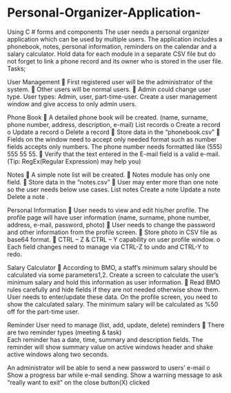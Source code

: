 # Personal-Organizer-Application-
 Using C # forms and components
The user needs a personal organizer application which can be used by multiple users. The application includes a phonebook, notes, personal information, reminders on the calendar and a salary calculator. Hold data for each module in a separate CSV file but do not forget to link a phone record and its owner who is stored in the user file.
Tasks; 

User Management 
     First registered user will be the administrator of the system. 
     Other users will be normal users. 
     Admin could change user type. 
    User types: Admin, user, part-time-user.
    Create a user management window and give access to only admin users. 
    
Phone Book 
     A detailed phone book will be created. (name, surname, phone number, address, description, e-mail) 
        List records o Create a record o Update a record o Delete a record 
     Store data in the “phonebook.csv” 
     Fields on the window need to accept only needed format such as number fields accepts only numbers. The phone number needs formatted like (555) 555 55 55. 
     Verify that the text entered in the E-mail field is a valid e-mail. (Tip: RegEx(Regular Expression) may help you) 

Notes 
     A simple note list will be created. 
     Notes module has only one field. 
     Store data in the “notes.csv” 
     User may enter more than one note so the user needs below use cases. List notes  Create a note Update a note  Delete a note .
    
Personal Information 
     User needs to view and edit his/her profile. The profile page will have user information (name, surname, phone number, address, e-mail, password, photo) 
     User needs to change the password and other information from the profile screen. 
     Store photo in CSV file as base64 format. 
     CTRL – Z & CTRL – Y capability on user profile window. o Each field changes need to manage via CTRL-Z to undo and CTRL-Y to redo.
    
Salary Calculator 
     According to BMO, a staff’s minimum salary should be calculated via some parameters1,2. 
       Create a screen to calculate the user’s minimum salary and hold this information as user information. 
     Read BMO rules carefully and hide fields if they are not needed otherwise show them. 
       User needs to enter/update these data. On the profile screen, you need to show the calculated salary. 
       The minimum salary will be calculated as %50 off for the part-time user. 
       
Reminder
    User need to manage (list, add, update, delete) reminders 
     There are two reminder types (meeting & task)  
       Each reminder has a date, time, summary and description fields.
       The reminder will show summary value on active windows header and shake active windows along two seconds. 
       
An administrator will be able to send a new password to users’ e-mail  o Show a progress bar while e-mail sending. 
Show a warning message to ask “really want to exit” on the close button(X) clicked 
    
